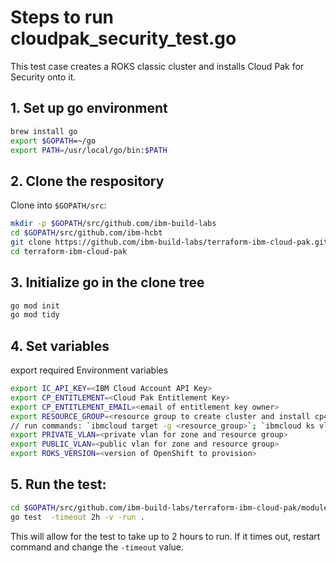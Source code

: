 # Steps to run cloudpak_security_test.go

This test case creates a ROKS classic cluster and installs Cloud Pak for Security onto it.

## 1. Set up go environment

```bash
brew install go
export $GOPATH=~/go
export PATH=/usr/local/go/bin:$PATH
```

## 2. Clone the respository

Clone into `$GOPATH/src`:

```bash
mkdir -p $GOPATH/src/github.com/ibm-build-labs
cd $GOPATH/src/github.com/ibm-hcbt
git clone https://github.com/ibm-build-labs/terraform-ibm-cloud-pak.git
cd terraform-ibm-cloud-pak
```

## 3. Initialize go in the clone tree

```bash
go mod init
go mod tidy
```

## 4. Set variables

export required Environment variables

```bash
export IC_API_KEY=<IBM Cloud Account API Key>
export CP_ENTITLEMENT=<Cloud Pak Entitlement Key>
export CP_ENTITLEMENT_EMAIL=<email of entitlement key owner>
export RESOURCE_GROUP=<resource group to create cluster and install cp4i>
// run commands: `ibmcloud target -g <resource_group>`; `ibmcloud ks vlan ls --zone tor01` to get the vlans
export PRIVATE_VLAN=<private vlan for zone and resource group>
export PUBLIC_VLAN=<public vlan for zone and resource group>
export ROKS_VERSION=<version of OpenShift to provision>
```

## 5. Run the test:

```bash
cd $GOPATH/src/github.com/ibm-build-labs/terraform-ibm-cloud-pak/modules/cp4s/test
go test  -timeout 2h -v -run .
```

This will allow for the test to take up to 2 hours to run.  If it times out, restart command and change the `-timeout` value.
